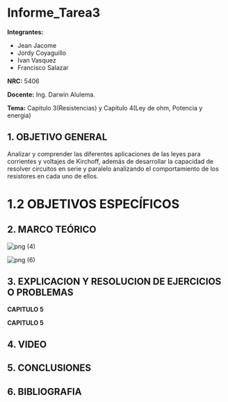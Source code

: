 # Informe_Tarea3
**Integrantes:**
- Jean Jacome
- Jordy Coyaguillo
- Ivan Vasquez
- Francisco Salazar


 **NRC:** 5406
 
 **Docente:** Ing. Darwin Alulema.
 
 **Tema:** Capitulo 3(Resistencias) y Capitulo 4(Ley de ohm, Potencia y energia)
 
 ## 1. OBJETIVO GENERAL
 
Analizar y comprender las diferentes aplicaciones de las leyes para corrientes y voltajes de Kirchoff, además de desarrollar la capacidad de resolver circuitos en serie y paralelo analizando el comportamiento de los resistores en cada uno de ellos.

 # 1.2 OBJETIVOS ESPECÍFICOS
 

 ## 2. MARCO TEÓRICO 
 
 ![png (4)](https://user-images.githubusercontent.com/85137954/122824117-d5014880-d2a5-11eb-930b-89641063f901.png)

 ![png (6)](https://user-images.githubusercontent.com/85137954/122824089-cca90d80-d2a5-11eb-9f08-b46c95d6677b.png)

 
 ## 3. EXPLICACION Y RESOLUCION DE EJERCICIOS O PROBLEMAS 
 
 **CAPITULO 5**
 

 **CAPITULO 5**
 
 
## 4. VIDEO



## 5. CONCLUSIONES



## 6. BIBLIOGRAFIA

